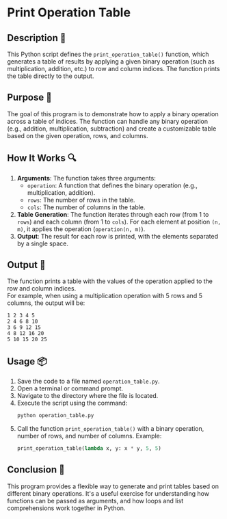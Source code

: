 # Print Operation Table

## Description 📝

This Python script defines the `print_operation_table()` function, which generates a table of results by applying a given binary operation (such as multiplication, addition, etc.) to row and column indices.
The function prints the table directly to the output.

## Purpose 🎯

The goal of this program is to demonstrate how to apply a binary operation across a table of indices.
The function can handle any binary operation (e.g., addition, multiplication, subtraction) and create a customizable table based on the given operation, rows, and columns.

## How It Works 🔍

1. **Arguments**: The function takes three arguments:
    - `operation`: A function that defines the binary operation (e.g., multiplication, addition).
    - `rows`: The number of rows in the table.
    - `cols`: The number of columns in the table.
2. **Table Generation**: The function iterates through each row (from 1 to `rows`) and each column (from 1 to `cols`). For each element at position `(n, m)`, it applies the operation (`operation(n, m)`).
3. **Output**: The result for each row is printed, with the elements separated by a single space.

## Output 📜

The function prints a table with the values of the operation applied to the row and column indices.  
For example, when using a multiplication operation with 5 rows and 5 columns, the output will be:

```
1 2 3 4 5
2 4 6 8 10
3 6 9 12 15
4 8 12 16 20
5 10 15 20 25
```

## Usage 📦

1. Save the code to a file named `operation_table.py`.
2. Open a terminal or command prompt.
3. Navigate to the directory where the file is located.
4. Execute the script using the command:
    ```python
    python operation_table.py
    ```
5. Call the function `print_operation_table()` with a binary operation, number of rows, and number of columns.
   Example:
    ```python
    print_operation_table(lambda x, y: x * y, 5, 5)
    ```

## Conclusion 🚀

This program provides a flexible way to generate and print tables based on different binary operations.
It's a useful exercise for understanding how functions can be passed as arguments, and how loops and list comprehensions work together in Python.
